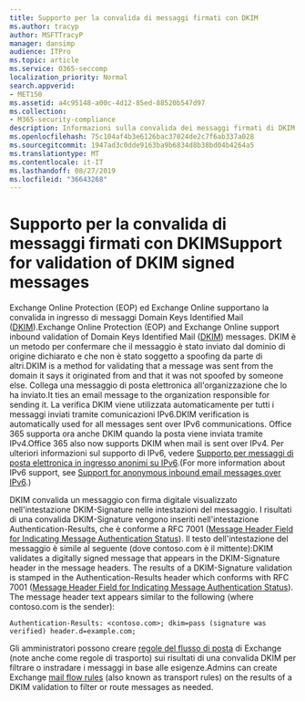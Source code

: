 ```yaml
---
title: Supporto per la convalida di messaggi firmati con DKIM
ms.author: tracyp
author: MSFTTracyP
manager: dansimp
audience: ITPro
ms.topic: article
ms.service: O365-seccomp
localization_priority: Normal
search.appverid:
- MET150
ms.assetid: a4c95148-a00c-4d12-85ed-88520b547d97
ms.collection:
- M365-security-compliance
description: Informazioni sulla convalida dei messaggi firmati di DKIM in Exchange Online Protection ed Exchange Online
ms.openlocfilehash: 75c104af4b3e6126bac37024de2c7f6ab337a028
ms.sourcegitcommit: 1947ad3c0dde9163ba9b6834d8b38bd04b4264a5
ms.translationtype: MT
ms.contentlocale: it-IT
ms.lasthandoff: 08/27/2019
ms.locfileid: "36643268"
---
```

# <a name="support-for-validation-of-dkim-signed-messages"></a><span data-ttu-id="be3e2-103">Supporto per la convalida di messaggi firmati con DKIM</span><span class="sxs-lookup"><span data-stu-id="be3e2-103">Support for validation of DKIM signed messages</span></span>

<span data-ttu-id="be3e2-104">Exchange Online Protection (EOP) ed Exchange Online supportano la convalida in ingresso di messaggi Domain Keys Identified Mail ([DKIM](https://www.rfc-editor.org/rfc/rfc6376.txt)).</span><span class="sxs-lookup"><span data-stu-id="be3e2-104">Exchange Online Protection (EOP) and Exchange Online support inbound validation of Domain Keys Identified Mail ([DKIM](https://www.rfc-editor.org/rfc/rfc6376.txt)) messages.</span></span> <span data-ttu-id="be3e2-105">DKIM è un metodo per confermare che il messaggio è stato inviato dal dominio di origine dichiarato e che non è stato soggetto a spoofing da parte di altri.</span><span class="sxs-lookup"><span data-stu-id="be3e2-105">DKIM is a method for validating that a message was sent from the domain it says it originated from and that it was not spoofed by someone else.</span></span> <span data-ttu-id="be3e2-106">Collega una messaggio di posta elettronica all'organizzazione che lo ha inviato.</span><span class="sxs-lookup"><span data-stu-id="be3e2-106">It ties an email message to the organization responsible for sending it.</span></span> <span data-ttu-id="be3e2-107">La verifica DKIM viene utilizzata automaticamente per tutti i messaggi inviati tramite comunicazioni IPv6.</span><span class="sxs-lookup"><span data-stu-id="be3e2-107">DKIM verification is automatically used for all messages sent over IPv6 communications.</span></span> <span data-ttu-id="be3e2-108">Office 365 supporta ora anche DKIM quando la posta viene inviata tramite IPv4.</span><span class="sxs-lookup"><span data-stu-id="be3e2-108">Office 365 also now supports DKIM when mail is sent over IPv4.</span></span> <span data-ttu-id="be3e2-109">Per ulteriori informazioni sul supporto di IPv6, vedere [Supporto per messaggi di posta elettronica in ingresso anonimi su IPv6](support-for-anonymous-inbound-email-messages-over-ipv6.md).</span><span class="sxs-lookup"><span data-stu-id="be3e2-109">(For more information about IPv6 support, see [Support for anonymous inbound email messages over IPv6](support-for-anonymous-inbound-email-messages-over-ipv6.md).)</span></span>
  
<span data-ttu-id="be3e2-p102">DKIM convalida un messaggio con firma digitale visualizzato nell'intestazione DKIM-Signature nelle intestazioni del messaggio. I risultati di una convalida DKIM-Signature vengono inseriti nell'intestazione Authentication-Results, che è conforme a RFC 7001 ([Message Header Field for Indicating Message Authentication Status](https://www.rfc-editor.org/rfc/rfc7001.txt)). Il testo dell'intestazione del messaggio è simile al seguente (dove contoso.com è il mittente):</span><span class="sxs-lookup"><span data-stu-id="be3e2-p102">DKIM validates a digitally signed message that appears in the DKIM-Signature header in the message headers. The results of a DKIM-Signature validation is stamped in the Authentication-Results header which conforms with RFC 7001 ([Message Header Field for Indicating Message Authentication Status](https://www.rfc-editor.org/rfc/rfc7001.txt)). The message header text appears similar to the following (where contoso.com is the sender):</span></span>
  
 `Authentication-Results: <contoso.com>; dkim=pass (signature was verified) header.d=example.com;`
  
<span data-ttu-id="be3e2-113">Gli amministratori possono creare [regole del flusso di posta](http://technet.microsoft.com/library/743bd525-0ca2-426d-b76c-b4a052bc8886.aspx) di Exchange (note anche come regole di trasporto) sui risultati di una convalida DKIM per filtrare o instradare i messaggi in base alle esigenze.</span><span class="sxs-lookup"><span data-stu-id="be3e2-113">Admins can create Exchange [mail flow rules](http://technet.microsoft.com/library/743bd525-0ca2-426d-b76c-b4a052bc8886.aspx) (also known as transport rules) on the results of a DKIM validation to filter or route messages as needed.</span></span> 
  


